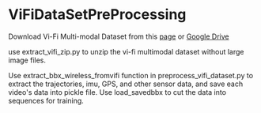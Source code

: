# ViFiDataSetPreProcessing

Download Vi-Fi Multi-modal Dataset from this [page](https://drive.google.com/drive/folders/1Zd1j5b9bDyyKyh7QGE9EoZr2IcF50las) or [Google Drive](https://drive.google.com/drive/folders/1Zd1j5b9bDyyKyh7QGE9EoZr2IcF50las)

use extract_vifi_zip.py to unzip the vi-fi multimodal dataset without large image files.

Use extract_bbx_wireless_fromvifi function in preprocess_vifi_dataset.py to extract the trajectories, imu, GPS, and other sensor data, and save each video's data into pickle file. 
Use load_savedbbx to cut the data into sequences for training.
